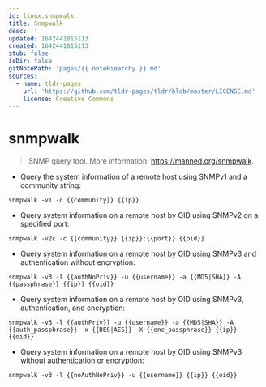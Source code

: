 ```yaml
---
id: linux.snmpwalk
title: Snmpwalk
desc: ''
updated: 1642441815113
created: 1642441815113
stub: false
isDir: false
gitNotePath: 'pages/{{ noteHiearchy }}.md'
sources:
  - name: tldr-pages
    url: 'https://github.com/tldr-pages/tldr/blob/master/LICENSE.md'
    license: Creative Commons
---
```

# snmpwalk

> SNMP query tool.
> More information: <https://manned.org/snmpwalk>.

- Query the system information of a remote host using SNMPv1 and a community string:

`snmpwalk -v1 -c {{community}} {{ip}}`

- Query system information on a remote host by OID using SNMPv2 on a specified port:

`snmpwalk -v2c -c {{community}} {{ip}}:{{port}} {{oid}}`

- Query system information on a remote host by OID using SNMPv3 and authentication without encryption:

`snmpwalk -v3 -l {{authNoPriv}} -u {{username}} -a {{MD5|SHA}} -A {{passphrase}} {{ip}} {{oid}}`

- Query system information on a remote host by OID using SNMPv3, authentication, and encryption:

`snmpwalk -v3 -l {{authPriv}} -u {{username}} -a {{MD5|SHA}} -A {{auth_passphrase}} -x {{DES|AES}} -X {{enc_passphrase}} {{ip}} {{oid}}`

- Query system information on a remote host by OID using SNMPv3 without authentication or encryption:

`snmpwalk -v3 -l {{noAuthNoPriv}} -u {{username}} {{ip}} {{oid}}`

